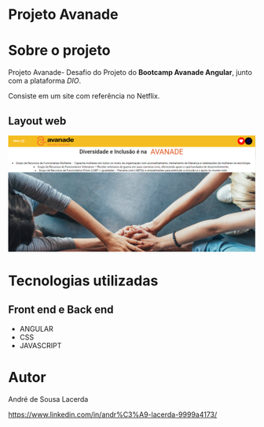 # Projeto Avanade


# Sobre o projeto

Projeto Avanade- Desafio do Projeto do  **Bootcamp Avanade Angular**, junto com a plataforma *DIO*.

Consiste em um site com referência no Netflix.

## Layout web
![Web 1](https://github.com/aslac2020/imagespublicacao/blob/main/assets/images/Sites/projetoavanade.PNG)


# Tecnologias utilizadas

## Front end e Back end
- ANGULAR
- CSS
- JAVASCRIPT

# Autor

André de Sousa Lacerda

https://www.linkedin.com/in/andr%C3%A9-lacerda-9999a4173/
